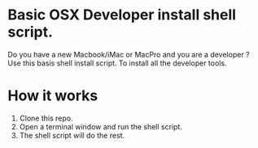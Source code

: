# Basic OSX Developer install shell script.
Do you have a new Macbook/iMac or MacPro and you are a developer ? 
Use this basis shell install script. To install all the developer tools. 

# How it works
1) Clone this repo.
2) Open a terminal window and run the shell script. 
3) The shell script will do the rest.
